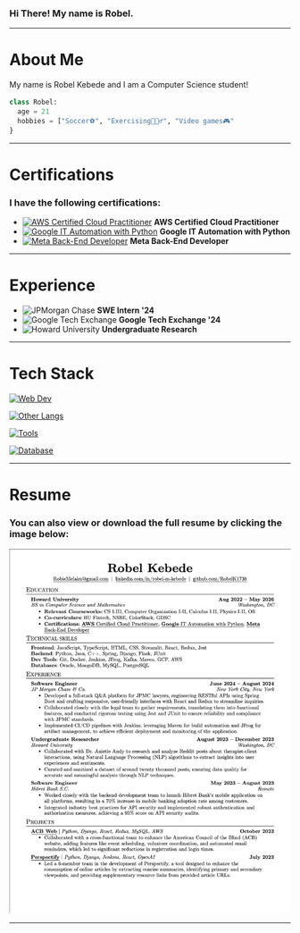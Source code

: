 ### Hi There! My name is Robel.
-----
# About Me
My name is Robel Kebede and I am a Computer Science student!

```python
class Robel:
  age = 21
  hobbies = ["Soccer⚽️", "Exercising🏋🏽‍♂️", "Video games🎮"
}
```
-----

# Certifications

### I have the following certifications:

- [![AWS Certified Cloud Practitioner](https://skillicons.dev/icons?i=aws&theme=dark)](https://www.credly.com/badges/6acf04b2-2a62-4a85-a331-1aaf2d7b7e83) **AWS Certified Cloud Practitioner**
- [![Google IT Automation with Python](https://skillicons.dev/icons?i=googlecloud&theme=dark)](https://www.coursera.org/account/accomplishments/specialization/certificate/EJ3QBE35UXYU) **Google IT Automation with Python**
- [![Meta Back-End Developer](https://img.shields.io/badge/Meta-4267B2?logo=meta&logoColor=white&style=for-the-badge)]([https://www.coursera.org/professional-certificates/meta-back-end-developer](https://www.coursera.org/account/accomplishments/specialization/certificate/QNR26LZ85BU8)) **Meta Back-End Developer**

-----

# Experience
- ![JPMorgan Chase](https://img.shields.io/badge/JP%20Morgan%20Chase-003A6D?logo=jpmorgan&logoColor=white&style=for-the-badge) **SWE Intern '24**
- ![Google Tech Exchange](https://skillicons.dev/icons?i=googlecloud&theme=dark) **Google Tech Exchange '24**
- ![Howard University](https://img.shields.io/badge/Howard%20University-FFFFFF?logo=howard-university&logoColor=blue&style=for-the-badge) **Undergraduate Research** 

-----

# Tech Stack
[![Web Dev](https://skillicons.dev/icons?i=html,css,js,ts,express,react,nodejs,tailwind,next&theme=dark)](https://skillicons.dev)

[![Other Langs](https://skillicons.dev/icons?i=python,java,cpp,c&theme=dark)](https://skillicons.dev)

[![Tools](https://skillicons.dev/icons?i=vscode,idea,postman,git,vercel,heroku,github,docker,jenkins,kafka,maven,&theme=dark)](https://skillicons.dev)

[![Database](https://skillicons.dev/icons?i=aws,mongodb,mysql,postgresql,&theme=dark)](https://skillicons.dev)


-----

# Resume

### You can also view or download the full resume by clicking the image below:

[<img src="./Resume-Preview.png" alt="Resume Preview" width="550"/>](./Robel-Kebede-Resume.pdf)


-----


